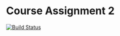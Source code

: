 # Course Assignment 2
[![Build Status](https://travis-ci.org/AlexanderSarson/CA2.svg?branch=master)](https://travis-ci.org/AlexanderSarson/CA2)
